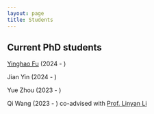 ```yaml
---
layout: page
title: Students
---
```


## Current PhD students

[Yinghao Fu](https://eddiefua.github.io/) (2024 - )

Jian Yin (2024 - )

Yue Zhou (2023 - )

Qi Wang (2023 - ) co-advised with <a href="https://scholars.cityu.edu.hk/en/persons/linyan-li(42e8876e-e92d-423b-a3d0-2d28229bd6f0).html">Prof. Linyan Li</a>
